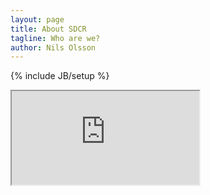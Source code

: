 ```yaml
---
layout: page
title: About SDCR
tagline: Who are we?
author: Nils Olsson
---
```

{% include JB/setup %}

<!-- Google Map embed -->
<div id="map-container">
  <iframe id="map" src="https://www.google.com/maps/embed/v1/place?q=san%20diego%20city%20college&key=AIzaSyC-c-4P3FhPrpP08DmDmrwjG44DUE3v_LU"></iframe> 
</div>
<style>
  #map-container {
    background-size: cover;
    height: 0;
    width: 100;
    padding-bottom: 56.25%; /* 16:9 */
    
  #map {
    width 100%;
    height 450px;
    frameborder: 0;
    border: 0;
  }
</style>
